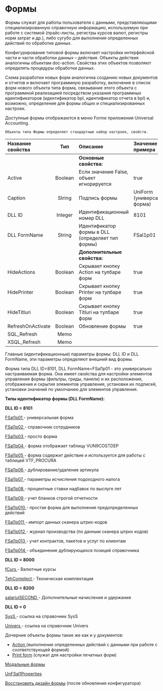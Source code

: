 # Формы

Формы служат для работы пользователя с данными, представляющими специализированную справочную информацию, используемую при работе с системой \(прайс-листы, регистры курсов валют, регистры норм затрат и др.\), либо сугубо для выполнения определенных действий по обработке данных.

Конфигурирование типовой формы включает настройки интерфейсной части и части обработки данных – действия. Объекты действия аналогичны объектам doc-action. Свойства этих объектов позволяют определять процедуры обработки данных.

Схема разработки новых форм аналогична созданию новых документов и отчетов и включает программную разработку, включение в список форм нового объекта типа форма, связывание этого объекта с программной реализацией посредством указания программных идентификаторов \(идентификатор bpl, идентификатор отчета в bpl\) и, возможно, определение для формы общих и специализированных настроек.

Доступные формы отображаются в меню Forme приложения Universal Accounting.

`Объекты типа Формы определяет стандартные набор настроек, свойств.`

| **Название свойства** | **Тип** | **Описание** | **Значение для примера** |
| :--- | :---: | :--- | :--- |
|  |  | **Основные свойства:** |  |
| Active | Boolean | Если значение False, объект игнорируется | true |
| Caption | String | Подпись формы | UniForm \(универсальная форма\) |
| DLL ID | Integer | Идентификационный номер DLL | 8101 |
| DLL FormName | String | Идентификатор формы в DLL \(определяет тип формы\) | FSal1p01 |
|  |  | **Дополнительные свойства:** |  |
| HideActions | Boolean | Скрывает кнопку Action на тулбаре форм | true |
| HidePrinter | Boolean | Скрывает кнопку Printer на тулбаре форм | true |
| HideTitluri | Boolean | Скрывает кнопку Titluri на тулбаре форм | true |
| RefreshOnActivate | Boolean | Обновление формы | true |
| SQL\_Refresh | Memo |  |  |
| XSQL\_Refresh | Memo |  |  |

Главные \(идентификационные\) параметры формы: DLL ID и DLL FormName, эти параметры определяют внешний вид формы.

Форма типа DLL ID=8101, DLL FormName=FSal1p01 - это универсально настраиваемая форма. Она имеет свойства для настройки элементов управления формы \(фильтры, гриды, панели\) и их расположения, отображения и скрытия элементов управления, установки их подписей, установки значений по умолчанию для элементов управления.

**Типы идентификатор формы \(DLL FormName\):**

**DLL ID = 8101**

[FSal1p01 ](fsal1p01.md)- универсальная форма

[FSal1p02 ](fsal1p02.md)- справочник сотрудников

[FSal1p03 ](fsal1p03.md)- просто форма

[FSal1p04 ](fsal1p04.md)- форма отображает таблицу VUN9COSTDEP

[FSal1p05 ](fsal1p05.md)- форма содержит действие и используется для работы с таблицей VTF\_PROCURA

[FSal1p06 ](fsal1p06.md)- дублирование/удаление артикула

[FSal1p07 ](fsal1p07.md)- параметры исчисления подоходного налога

[FSal1p08 ](fsal1p08.md)- процентные ставки надбавок по выслуге лет

[FSal1p09 ](fsal1p09.md)- учет бланков строгой отчетности

[FSal1p010 ](fsal1p010.md)- простая форма для выполнения предопределенных действий

[FSal1p011 ](fsal1p011.md)- импорт данных сканера штрих-кодов

[FSal1p012 ](fsal1p012.md)- журнал производства \(по данным сканера штрих кодов\)

[FSal1p013 ](fsal1p013.md)- учет контрактов, пакетов и услуг по клиентам

[FSal1p014 ](fsal1p014.md)- объединение дублирующихся позиций справочника

**DLL ID = 8000**

[fCurs ](fcurs.md)- Валютные курсы

[TehComplect ](tehcomplect.md)- Техническая комплектация

**DLL ID = 8200**

[salariulSECOND ](salariulsecond.md)- Дополнительные начисления и удержания

**DLL ID = 0**

[SysS ](syss.md)- ссылка на справочник SysS

[Univers ](univers.md)- ссылка на справочник Univers

Дочерние объекты формы такие же как и у документов:

* [Action ](../dokumenty/deistviya-action.md)\(выполнение определенных действий с данными при работе с соответствующей формой\)
* [Print form](../dokumenty/pechatnye-formy-printforms.md) \(служат для настройки печатных форм\)

[Модальные формы](modalnye-formy.md)

[UnFSal1Properties](unfsal1properties.md)

[Восстановить дизайн формы](https://github.com/bsoft-biz/wiki/tree/982a3de8ea195109bccee983843b74670d46f4c2/razrabotka/konfigurator/formy/vosstanovit-%20%20dizain-formy.md) \(после обновления конфигуратора\)

